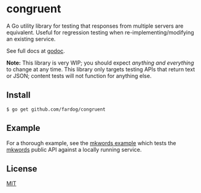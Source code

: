 # congruent

A Go utility library for testing that responses from multiple servers are
equivalent. Useful for regression testing when re-implementing/modifying an
existing service.

See full docs at [godoc][].

**Note:** This library is very WIP; you should expect _anything and everything_
to change at any time. This library only targets testing APIs that return text
or JSON; content tests will not function for anything else.

## Install

```
$ go get github.com/fardog/congruent
```

## Example

For a thorough example, see the [mkwords example][] which tests the [mkwords][]
public API against a locally running service.

## License

[MIT](./LICENSE)

[mkwords example]: ./example/mkwords_test.go
[mkwords]: https://mkwords.fardog.io
[godoc]: https://godoc.org/github.com/fardog/congruent
